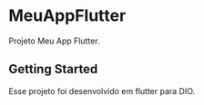 # MeuAppFlutter

Projeto Meu App Flutter.

## Getting Started

Esse projeto foi desenvolvido em flutter para DIO.
